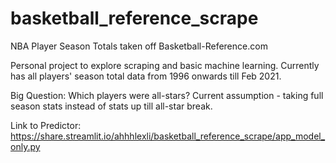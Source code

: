 # basketball_reference_scrape
NBA Player Season Totals taken off Basketball-Reference.com

Personal project to explore scraping and basic machine learning. Currently has all players' season total data from 1996 onwards till Feb 2021.

Big Question: Which players were all-stars?
Current assumption - taking full season stats instead of stats up till all-star break.


Link to Predictor:
https://share.streamlit.io/ahhhlexli/basketball_reference_scrape/app_model_only.py
